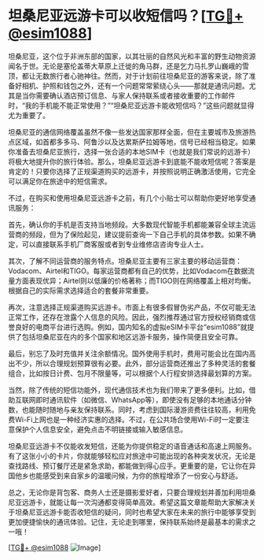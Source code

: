 # 坦桑尼亚远游卡可以收短信吗？[[TG💪+ @esim1088](https://t.me/s/esim1088)]

坦桑尼亚，这个位于非洲东部的国家，以其壮丽的自然风光和丰富的野生动物资源闻名于世。无论是塞伦盖蒂大草原上迁徙的角马群，还是乞力马扎罗山巍峨的雪顶，都让无数旅行者心驰神往。然而，对于计划前往坦桑尼亚的游客来说，除了准备好相机、护照和钱包之外，还有一个问题常常萦绕心头——那就是通讯问题。尤其是当你需要确认酒店预订信息、与家人保持联系或者接收重要的工作邮件时，“我的手机能不能正常使用？”“坦桑尼亚远游卡能收短信吗？”这些问题就显得尤为重要了。

坦桑尼亚的通信网络覆盖虽然不像一些发达国家那样全面，但在主要城市及旅游热点区域，如首都多多马、阿鲁沙以及达累斯萨拉姆等地，信号已经相当稳定。如果你准备去坦桑尼亚旅行，选择一张合适的本地SIM卡（也就是我们常说的远游卡）将极大地提升你的旅行体验。那么，坦桑尼亚远游卡到底能不能收短信呢？答案是肯定的！只要你选择了正规渠道购买的远游卡，并按照说明正确激活使用，它完全可以满足你在旅途中的短信需求。

不过，在购买和使用坦桑尼亚远游卡之前，有几个小贴士可以帮助你更好地享受通讯服务：

首先，确认你的手机是否支持当地频段。大多数现代智能手机都能兼容全球主流运营商的频段，但为了保险起见，建议提前查询一下自己手机的具体参数。如果不确定，可以直接联系手机厂商客服或者到专业维修店咨询专业人士。

其次，了解不同运营商的服务特点。坦桑尼亚主要有三家主要的移动运营商：Vodacom、Airtel和TIGO。每家运营商都有自己的优势，比如Vodacom在数据流量方面表现优异；Airtel则以低廉的价格著称；而TIGO则在网络覆盖上相对均衡。根据自己的实际需求选择适合的套餐非常重要。

再次，注意选择正规渠道购买远游卡。市面上有很多假冒伪劣产品，不仅可能无法正常工作，还存在泄露个人信息的风险。因此，强烈推荐通过官方授权经销商或信誉良好的电商平台进行选购。例如，国内知名的虚拟eSIM卡平台“esim1088”就提供了包括坦桑尼亚在内的多个国家和地区远游卡服务，操作简便且安全可靠。

最后，别忘了及时充值并关注余额情况。国外使用手机时，费用可能会比在国内高出不少，所以合理规划预算很有必要。此外，部分运营商还推出了多种灵活的套餐组合，比如按日计费、包月不限量等，可以根据个人行程安排选择最划算的方案。

当然，除了传统的短信功能外，现代通信技术也为我们带来了更多便利。比如，借助互联网即时通讯软件（如微信、WhatsApp等），即使没有足够的本地通话分钟数，也能随时随地与亲友保持联系。同时，考虑到国际漫游资费往往较高，利用免费Wi-Fi上网也是一种经济实惠的选择。不过，在公共场合使用Wi-Fi时一定要注意保护个人信息安全，避免点击不明链接或输入敏感信息。

坦桑尼亚远游卡不仅能收发短信，还能为你提供稳定的语音通话和高速上网服务。有了这张小小的卡片，你就能够轻松应对旅途中可能出现的各种突发状况，无论是查找路线、预订餐厅还是紧急求助，都能做到得心应手。更重要的是，它让你在异国他乡也能感受到来自家乡的温暖问候，为你的旅程增添了一份安心与舒适。

总之，无论你是背包客、商务人士还是摄影爱好者，只要合理规划并善加利用坦桑尼亚远游卡，就能让每一次沟通都变得简单高效。希望这篇文章能帮助大家解决关于坦桑尼亚远游卡能否收短信的疑问，同时也希望大家在未来的旅行中能够享受到更加便捷愉快的通讯体验。记住，无论走到哪里，保持联系始终是最基本的需求之一哦！

[[TG💪+ @esim1088](https://t.me/s/esim1088) ![Image](https://i.postimg.cc/4NQfJmqS/Snipaste-2025-05-13-00-14-12.png)]